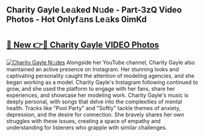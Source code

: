## Charity Gayle Le𝚊ked N𝚞de - Part-3zQ Video Photos - Hot Onlyf𝚊ns Le𝚊ks 0imKd

# <h2><a href="http://ab38694.deff.icu/?id=Charity+Gayle">🔗 New 👉🔴 Charity Gayle VIDEO Photos</a></h2>

[![Charity Gayle N𝚞des](https://i.imgur.com/rIISA9y.gif)](http://ab38694.deff.icu/?id=Charity+Gayle)
Alongside her YouTube channel, Charity Gayle also maintained an active presence on Instagram. Her stunning looks and captivating personality caught the attention of modeling agencies, and she began working as a model. Charity Gayle's Instagram following continued to grow, and she used the platform to engage with her fans, share her experiences, and showcase her modeling work. Charity Gayle's music is deeply personal, with songs that delve into the complexities of mental health. Tracks like "Pool Party" and "Softly" tackle themes of anxiety, depression, and the desire for connection. She bravely shares her own struggles with these issues, creating a space of empathy and understanding for listeners who grapple with similar challenges.
